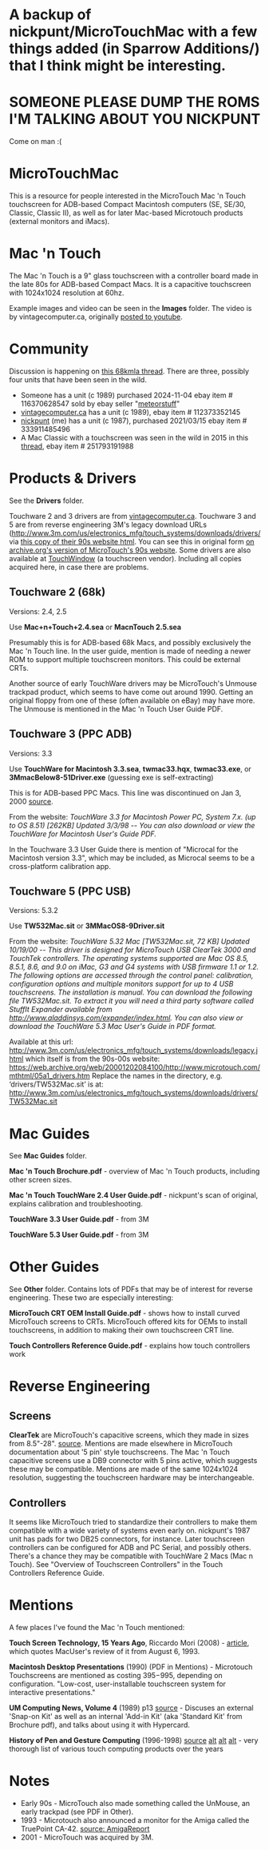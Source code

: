 # A backup of nickpunt/MicroTouchMac with a few things added (in Sparrow Additions/) that I think might be interesting.

# SOMEONE PLEASE DUMP THE ROMS I'M TALKING ABOUT YOU NICKPUNT
Come on man :(

# MicroTouchMac
This is a resource for people interested in the MicroTouch Mac 'n Touch touchscreen for ADB-based Compact Macintosh computers (SE, SE/30, Classic, Classic II), as well as for later Mac-based Microtouch products (external monitors and iMacs).

# Mac 'n Touch
The Mac 'n Touch is a 9" glass touchscreen with a controller board made in the late 80s for ADB-based Compact Macs. It is a capacitive touchscreen with 1024x1024 resolution at 60hz.

Example images and video can be seen in the **Images** folder. The video is by vintagecomputer.ca, originally [posted to youtube](https://www.youtube.com/watch?v=DF-Je337sFo).

# Community
Discussion is happening on [this 68kmla thread](https://68kmla.org/forums/topic/55457-mac-se30-with-microtouch-touchscreen/). There are three, possibly four units that have been seen in the wild.

* Someone has a unit (c 1989) purchased 2024-11-04 ebay item # 116370628547 sold by ebay seller "[meteorstuff](https://www.ebay.com/usr/meteorstuff)"
* [vintagecomputer.ca](http://vintagecomputer.ca/) has a unit (c 1989), ebay item # 112373352145
* [nickpunt](https://nickpunt.com) (me) has a unit (c 1987), purchased 2021/03/15 ebay item # 333911485496
* A Mac Classic with a touchscreen was seen in the wild in 2015 in this [thread](https://68kmla.org/forums/topic/24522-ebay-not-me-a-touch-screen-classic/?tab=comments#comment-257093), ebay item # 251793191988

# Products & Drivers
See the **Drivers** folder.

Touchware 2 and 3 drivers are from [vintagecomputer.ca](http://vintagecomputer.ca/files/MicroTouch/). Touchware 3 and 5 are from reverse engineering 3M's legacy download URLs (http://www.3m.com/us/electronics_mfg/touch_systems/downloads/drivers/ via [this copy of their 90s website html](http://www.3m.com/us/electronics_mfg/touch_systems/downloads/legacy.jhtml). You can see this in original form [on archive.org's version of MicroTouch's 90s website](https://web.archive.org/web/20001202084100/http://www.microtouch.com/mthtml/05a1_drivers.htm). Some drivers are also available at [TouchWindow](https://www.touchwindow.com/c/3Mmicrotouch.html) (a touchscreen vendor). Including all copies acquired here, in case there are problems.

## Touchware 2 (68k)
Versions: 2.4, 2.5

Use **Mac+n+Touch+2.4.sea** or **MacnTouch 2.5.sea**

Presumably this is for ADB-based 68k Macs, and possibly exclusively the Mac 'n Touch line. In the user guide, mention is made of needing a newer ROM to support multiple touchscreen monitors. This could be external CRTs.

Another source of early TouchWare drivers may be MicroTouch's Unmouse trackpad product, which seems to have come out around 1990. Getting an original floppy from one of these (often available on eBay) may have more. The Unmouse is mentioned in the Mac 'n Touch User Guide PDF.


## Touchware 3 (PPC ADB)
Versions: 3.3

Use **TouchWare for Macintosh 3.3.sea**, **twmac33.hqx**, **twmac33.exe**, or **3MmacBelow8-51Driver.exe** (guessing exe is self-extracting)

This is for ADB-based PPC Macs. This line was discontinued on Jan 3, 2000 [source](https://web.archive.org/web/20000817023955/http://www.microtouch.com/mtmedia/images/CustLtr_102599.jpg).

From the website: *TouchWare 3.3 for Macintosh Power PC, System 7.x. (up to OS 8.51) [262KB] Updated 3/3/98 -- You can also download or view the TouchWare for Macintosh User's Guide PDF.*

In the Touchware 3.3 User Guide there is mention of "Microcal for the Macintosh version 3.3", which may be included, as Microcal seems to be a cross-platform calibration app.

## Touchware 5 (PPC USB)
Versions: 5.3.2

Use **TW532Mac.sit** or **3MMacOS8-9Driver.sit**

From the website: *TouchWare 5.32 Mac [TW532Mac.sit, 72 KB] Updated 10/19/00 -- This driver is designed for MicroTouch USB ClearTek 3000 and TouchTek controllers. The operating systems supported are Mac OS 8.5, 8.5.1, 8.6, and 9.0 on iMac, G3 and G4 systems with USB firmware 1.1 or 1.2. The following options are accessed through the control panel: calibration, configuration options and multiple monitors support for up to 4 USB touchscreens. The installation is manual. You can download the following file TW532Mac.sit. To extract it you will need a third party software called StuffIt Expander available from http://www.aladdinsys.com/expander/index.html. You can also view or download the TouchWare 5.3 Mac User's Guide in PDF format.*

Available at this url: http://www.3m.com/us/electronics_mfg/touch_systems/downloads/legacy.jhtml
which itself is from the 90s-00s website:
https://web.archive.org/web/20001202084100/http://www.microtouch.com/mthtml/05a1_drivers.htm
Replace the names in the directory, e.g. ‘drivers/TW532Mac.sit’ is at: http://www.3m.com/us/electronics_mfg/touch_systems/downloads/drivers/TW532Mac.sit

# Mac Guides
See **Mac Guides** folder.

**Mac 'n Touch Brochure.pdf** - overview of Mac 'n Touch products, including other screen sizes.

**Mac 'n Touch TouchWare 2.4 User Guide.pdf** - nickpunt's scan of original, explains calibration and troubleshooting.

**TouchWare 3.3 User Guide.pdf** - from 3M

**TouchWare 5.3 User Guide.pdf** - from 3M

# Other Guides
See **Other** folder. Contains lots of PDFs that may be of interest for reverse engineering. These two are especially interesting:

**MicroTouch CRT OEM Install Guide.pdf** - shows how to install curved MicroTouch screens to CRTs. MicroTouch offered kits for OEMs to install touchscreens, in addition to making their own touchscreen CRT line.

**Touch Controllers Reference Guide.pdf** - explains how touch controllers work


# Reverse Engineering

## Screens
**ClearTek** are MicroTouch's capacitive screens, which they made in sizes from 8.5"-28". [source](https://web.archive.org/web/20000302005950/http://www.microtouch.com/mthtml/03a1a_sensors-controllers.htm). Mentions are made elsewhere in MicroTouch documentation about '5 pin' style touchscreens. The Mac 'n Touch capacitive screens use a DB9 connector with 5 pins active, which suggests these may be compatible. Mentions are made of the same 1024x1024 resolution, suggesting the touchscreen hardware may be interchangeable.

## Controllers
It seems like MicroTouch tried to standardize their controllers to make them compatible with a wide variety of systems even early on. nickpunt's 1987 unit has pads for two DB25 connectors, for instance. Later touchscreen controllers can be configured for ADB and PC Serial, and possibly others. There's a chance they may be compatible with TouchWare 2 Macs (Mac n Touch). See "Overview of Touchscreen Controllers" in the Touch Controllers Reference Guide.

# Mentions
A few places I've found the Mac 'n Touch mentioned:

**Touch Screen Technology, 15 Years Ago**, Riccardo Mori (2008) - [article](https://systemfolder.wordpress.com/2008/10/01/touch-screen-15yrs-ago/), which quotes MacUser's review of it from August 6, 1993.

**Macintosh Desktop Presentations** (1990) (PDF in Mentions) - Microtouch Touchscreens are mentioned as costing $395-$995, depending on configuration. "Low-cost, user-installable touchscreen system for interactive presentations."

**UM Computing News, Volume 4** (1989) p13 [source](https://books.google.ca/books?id=cZXvAAAAMAAJ&pg=PA69&lpg=PA69&dq=microtouch+systems+macintosh&source=bl&ots=fOfHx-Ne1P&sig=-ip7Cb71CUlEbeFE3vGqCIGZQKg&hl=en&sa=X&ei=qW29VMvrN82nyAT6woCgCg&ved=0CEUQ6AEwCA#v=onepage&q=microtouch&f=false) - Discuses an external 'Snap-on Kit' as well as an internal 'Add-in Kit' (aka 'Standard Kit' from Brochure pdf), and talks about using it with Hypercard.

**History of Pen and Gesture Computing** (1996-1998) [source](http://ruetersward.com/biblio.html) [alt](http://users.rcn.com/rwservices/pens/biblio93.html) [alt](http://users.erols.com/rwservices/pens/biblio03.html) [alt](https://www.researchgate.net/publication/258219935_History_of_Pen_and_Gesture_Computing_Annotated_Bibliography_in_On-line_Character_Recognition_Pen_Computing_Gesture_User_Interfaces_and_Tablet_and_Touch_Computers_References_from_the_approximate_years_) - very thorough list of various touch computing products over the years

# Notes
* Early 90s - MicroTouch also made something called the UnMouse, an early trackpad (see PDF in Other).
* 1993 - Microtouch also announced a monitor for the Amiga called the TruePoint CA-42. [source: AmigaReport](https://www.amigareport.com/ar124/p1-5.html)
* 2001 - MicroTouch was acquired by 3M.
